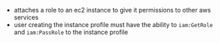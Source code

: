 - attaches a role to an ec2 instance to give it permissions to other aws services
- user creating the instance profile must have the ability to ```iam:GetRole``` and ```iam:PassRole``` to the instance profile